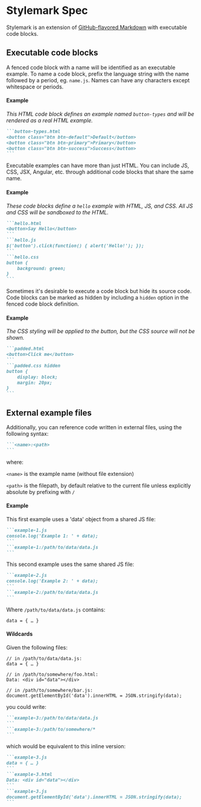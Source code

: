 Stylemark Spec
===
Stylemark is an extension of [GitHub-flavored Markdown](https://guides.github.com/features/mastering-markdown/) with executable code blocks.


Executable code blocks
---
A fenced code block with a name will be identified as an executable example. To name a code block, prefix the language string with the name followed by a period, eg. `name.js`. Names can have any characters except whitespace or periods.

#### Example
_This HTML code block defines an example named `button-types` and will be rendered as a real HTML example._

~~~markdown
```button-types.html
<button class="btn btn-default">Default</button>
<button class="btn btn-primary">Primary</button>
<button class="btn btn-success">Success</button>
```
~~~

Executable examples can have more than just HTML. You can include JS, CSS, JSX, Angular, etc. through additional code blocks that share the same name.

#### Example
_These code blocks define a `hello` example with HTML, JS, and CSS. All JS and CSS will be sandboxed to the HTML._

~~~markdown
```hello.html
<button>Say Hello</button>
```
```hello.js
$('button').click(function() { alert('Hello!'); });
```
```hello.css
button {
    background: green;
}
```
~~~

Sometimes it's desirable to execute a code block but hide its source code. Code blocks can be marked as hidden by including a `hidden` option in the fenced code block definition.

#### Example
_The CSS styling will be applied to the button, but the CSS source will not be shown._

~~~markdown
```padded.html
<button>Click me</button>
```
```padded.css hidden
button {
	display: block;
	margin: 20px;
}
```
~~~


External example files
---
Additionally, you can reference code written in external files, using the following syntax:


~~~markdown
```<name>:<path>
```
~~~
where:

`<name>` is the example name (without file extension)

`<path>` is the filepath, by default relative to the current file unless explicitly absolute by prefixing with `/`

#### Example
This first example uses a 'data' object from a shared JS file:
~~~markdown
```example-1.js
console.log('Example 1: ' + data);
```
```example-1:/path/to/data/data.js
```
~~~

This second example uses the same shared JS file:
~~~markdown
```example-2.js
console.log('Example 2: ' + data);
```
```example-2:/path/to/data/data.js
```
~~~
Where `/path/to/data/data.js` contains:

```
data = { … }
```

#### Wildcards
Given the following files:

```
// in /path/to/data/data.js:
data = { … }

// in /path/to/somewhere/foo.html:
Data: <div id="data"></div>

// in /path/to/somewhere/bar.js:
document.getElementById('data').innerHTML = JSON.stringify(data);
```
you could write:

~~~markdown
```example-3:/path/to/data/data.js
```
```example-3:/path/to/somewhere/*
```
~~~
which would be equivalent to this inline version:

~~~markdown
```example-3.js
data = { … }
```
```example-3.html
Data: <div id="data"></div>
```
```example-3.js
document.getElementById('data').innerHTML = JSON.stringify(data);
```
~~~

